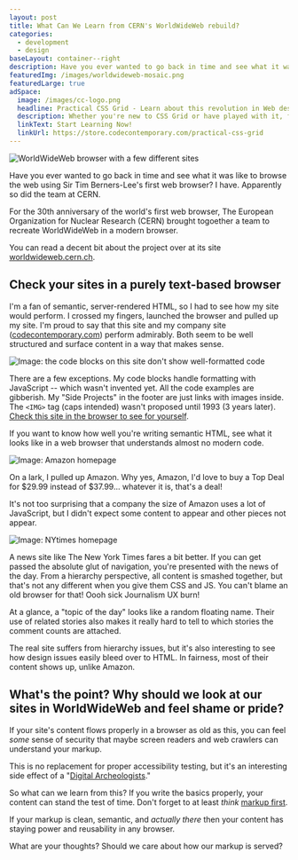 ```yaml
---
layout: post
title: What Can We Learn from CERN's WorldWideWeb rebuild?
categories:
  - development
  - design
baseLayout: container--right
description: Have you ever wanted to go back in time and see what it was like to browse the web using Sir Tim Berners-Lee's first web browser? I have. Apparently so did the team at CERN. For the 30th anniversary of the world's first web browser, The European Organization for Nuclear Research (CERN) brought togoether a team to recreate WorldWideWeb in a modern browser. 
featuredImg: /images/worldwideweb-mosaic.png
featuredLarge: true
adSpace: 
  image: /images/cc-logo.png
  headline: Practical CSS Grid - Learn about this revolution in Web design!
  description: Whether you're new to CSS Grid or have played with it, finding practical examples of this new layout mechanism is the best way to learn it's power. Sign up below for two hours of practical grid knowledge just for you!
  linkText: Start Learning Now!
  linkUrl: https://store.codecontemporary.com/practical-css-grid
---
```


![WorldWideWeb browser with a few different sites](/images/worldwideweb-mosaic.png)

Have you ever wanted to go back in time and see what it was like to browse the web using Sir Tim Berners-Lee's first web browser? I have. Apparently so did the team at CERN.

For the 30th anniversary of the world's first web browser, The European Organization for Nuclear Research (CERN) brought togoether a team to recreate WorldWideWeb in a modern browser.

You can read a decent bit about the project over at its site [worldwideweb.cern.ch](https://worldwideweb.cern.ch).

## Check your sites in a purely text-based browser

I'm a fan of semantic, server-rendered HTML, so I had to see how my site would perform. I crossed my fingers, launched the browser and pulled up my site. I'm proud to say that this site and my company site ([codecontemporary.com](https://codecontemporary.com)) perform admirably. Both seem to be well structured and surface content in a way that makes sense.

![Image: the code blocks on this site don't show well-formatted code](/imagaes/worldwideweb-codeblock.png)

There are a few exceptions. My code blocks handle formatting with JavaScript -- which wasn't invented yet. All the code examples are gibberish. My "Side Projects" in the footer are just links with images inside. The `<IMG>` tag (caps intended) wasn't proposed until 1993 (3 years later). [Check this site in the browser to see for yourself](https://worldwideweb.cern.ch/browser/#https://bryanlrobinson.com).

If you want to know how well you're writing semantic HTML, see what it looks like in a web browser that understands almost no modern code.

![Image: Amazon homepage](/images/worldwideweb-amazon.png)

On a lark, I pulled up Amazon. Why yes, Amazon, I'd love to buy a Top Deal for $29.99 instead of $37.99... whatever it is, that's a deal!

It's not too surprising that a company the size of Amazon uses a lot of JavaScript, but I didn't expect some content to appear and other pieces not appear.

![Image: NYtimes homepage](/images/worldwideweb-nytimes.png)

A news site like The New York Times fares a bit better. If you can get passed the absolute glut of navigation, you're presented with the news of the day. From a hierarchy perspective, all content is smashed together, but that's not any different when you give them CSS and JS. You can't blame an old browser for that! Oooh sick Journalism UX burn!

At a glance, a "topic of the day" looks like a random floating name. Their use of related stories also makes it really hard to tell to which stories the comment counts are attached.

The real site suffers from hierarchy issues, but it's also interesting to see how design issues easily bleed over to HTML. In fairness, most of their content shows up, unlike Amazon.

## What's the point? Why should we look at our sites in WorldWideWeb and feel shame or pride?

If your site's content flows properly in a browser as old as this, you can feel _some_ sense of security that maybe screen readers and web crawlers can understand your markup.

This is no replacement for proper accessibility testing, but it's an interesting side effect of a "[Digital Archeologists](https://adactio.com/journal/14827)."

So what can we learn from this? If you write the basics properly, your content can stand the test of time. Don't forget to at least _think_ [markup first](https://bryanlrobinson.com/blog/2018/12/19/markup-first-development/).

If your markup is clean, semantic, and _actually there_ then your content has staying power and reusability in any browser.

What are your thoughts? Should we care about how our markup is served?